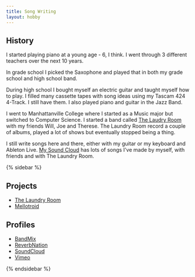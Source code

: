 ```yaml
---
title: Song Writing
layout: hobby
---
```


## History

I started playing piano at a young age - 6, I think. I went through 3 different teachers over the next 10 years.

In grade school I picked the Saxophone and played that in both my grade school and high school band.

During high school I bought myself an electric guitar and taught myself how to play. I filled many cassette tapes with song ideas using my Tascam 424 4-Track. I still have them. I also played piano and guitar in the Jazz Band.  

I went to Manhattanville College where I started as a Music major but switched to Computer Science. I started a band called [The Laudry Room](/projects/the0laundry-room/) with my friends Will, Joe and Therese.  The Laundry Room record a couple of albums, played a lot of shows but eventually stopped being a thing.

I still write songs here and there, either with my guitar or my keyboard and Ableton Live. [My Sound Cloud](https://soundcloud.com/polymonic) has lots of songs I've made by myself, with friends and with The Laundry Room. 

{% sidebar %}

## Projects

- [The Laundry Room](/projects/the-laundry-room/)
- [Mellotroid](/projects/mellotroid/)

## Profiles

- [BandMix](http://www.bandmix.com/polymonic/)
- [ReverbNation](http://www.reverbnation.com/polymonic)
- [SoundCloud](http://soundcloud.com/spilth/)
- [Vimeo](https://vimeo.com/album/2059904)

{% endsidebar %}

